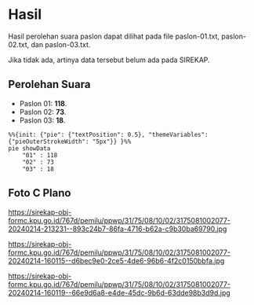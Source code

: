 # Hasil

Hasil perolehan suara paslon dapat dilihat pada file paslon-01.txt, paslon-02.txt, dan paslon-03.txt.

Jika tidak ada, artinya data tersebut belum ada pada SIREKAP.

## Perolehan Suara

 * Paslon 01: **118**.
 * Paslon 02: **73**.
 * Paslon 03: **18**.

```mermaid
%%{init: {"pie": {"textPosition": 0.5}, "themeVariables": {"pieOuterStrokeWidth": "5px"}} }%%
pie showData
    "01" : 118
    "02" : 73
    "03" : 18
```
## Foto C Plano

https://sirekap-obj-formc.kpu.go.id/767d/pemilu/ppwp/31/75/08/10/02/3175081002077-20240214-213231--893c24b7-86fa-4716-b62a-c9b30ba69790.jpg

https://sirekap-obj-formc.kpu.go.id/767d/pemilu/ppwp/31/75/08/10/02/3175081002077-20240214-160115--d6bec9e0-2ce5-4de6-96b6-4f2c0150bbfa.jpg

https://sirekap-obj-formc.kpu.go.id/767d/pemilu/ppwp/31/75/08/10/02/3175081002077-20240214-160119--66e9d6a8-e4de-45dc-9b6d-63dde98b3d9d.jpg
